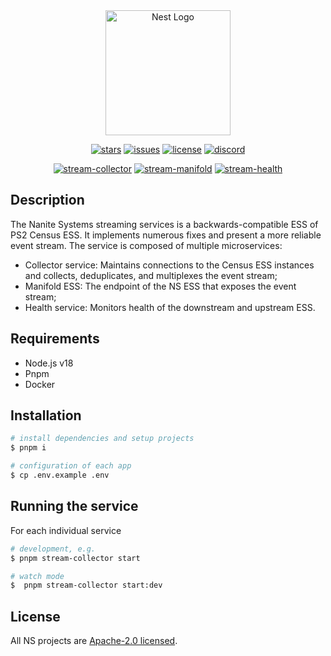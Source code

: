 <div align="center">
<a href="https://nanite-systems.net/" target="blank">
  <img src="https://nanite-systems.net/images/ns.colored.svg" width="200" alt="Nest Logo" />
</a>

[![stars](https://img.shields.io/github/stars/nanite-systems/stream?color=green)](https://github.com/nanite-systems/stream/stargazers)
[![issues](https://img.shields.io/github/issues/nanite-systems/stream)](https://github.com/nanite-systems/stream/issues)
[![license](https://img.shields.io/github/license/nanite-systems/stream)](https://github.com/nanite-systems/stream/blob/main/LICENSE)
[![discord](https://img.shields.io/discord/1019343142471880775?color=7734eb&label=discord&logo=Discord&logoColor=white)](https://discord.gg/kQj4uw5Q9s)

[![stream-collector](https://img.shields.io/github/package-json/v/nanite-systems/stream?color=blue&filename=apps%2Fstream-collector%2Fpackage.json&label=collector)](https://github.com/nanite-systems/stream/tree/main/apps/stream-collector)
[![stream-manifold](https://img.shields.io/github/package-json/v/nanite-systems/stream?color=blue&filename=apps%2Fstream-manifold%2Fpackage.json&label=manifold)](https://github.com/nanite-systems/stream/tree/main/apps/stream-manifold)
[![stream-health](https://img.shields.io/github/package-json/v/nanite-systems/stream?color=blue&filename=apps%2Fstream-health%2Fpackage.json&label=health)](https://github.com/nanite-systems/stream/tree/main/apps/stream-health)


</div>

## Description

The Nanite Systems streaming services is a backwards-compatible ESS of PS2 Census ESS.
It implements numerous fixes and present a more reliable event stream.
The service is composed of multiple microservices:

- Collector service: Maintains connections to the Census ESS instances and collects, deduplicates, and multiplexes the event
  stream;
- Manifold ESS: The endpoint of the NS ESS that exposes the event stream;
- Health service: Monitors health of the downstream and upstream ESS.

## Requirements

- Node.js v18
- Pnpm
- Docker

## Installation

```bash
# install dependencies and setup projects
$ pnpm i

# configuration of each app
$ cp .env.example .env
```

## Running the service

For each individual service

```bash
# development, e.g.
$ pnpm stream-collector start

# watch mode
$  pnpm stream-collector start:dev
```

## License

All NS projects are [Apache-2.0 licensed](LICENSE).
